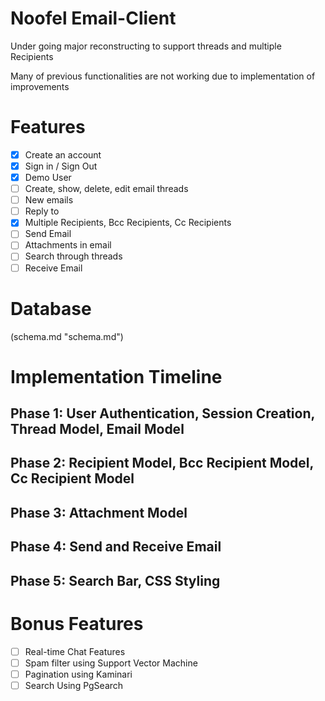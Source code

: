 # Noofel Email-Client
Under going major reconstructing to support threads and multiple Recipients

Many of previous functionalities are not working due to implementation of improvements


# Features
- [x] Create an account
- [x] Sign in / Sign Out
- [x] Demo User
- [ ] Create, show, delete, edit email threads
- [ ] New emails
- [ ] Reply to
- [x] Multiple Recipients, Bcc Recipients, Cc Recipients
- [ ] Send Email
- [ ] Attachments in email
- [ ] Search through threads
- [ ] Receive Email

# Database
(schema.md "schema.md")

# Implementation Timeline
## Phase 1: User Authentication, Session Creation, Thread Model, Email Model

## Phase 2: Recipient Model, Bcc Recipient Model, Cc Recipient Model

## Phase 3: Attachment Model

## Phase 4: Send and Receive Email

## Phase 5: Search Bar, CSS Styling

# Bonus Features
- [ ] Real-time Chat Features
- [ ] Spam filter using Support Vector Machine
- [ ] Pagination using Kaminari
- [ ] Search Using PgSearch
